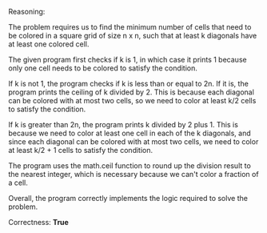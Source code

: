 Reasoning:

The problem requires us to find the minimum number of cells that need to be colored in a square grid of size n x n, such that at least k diagonals have at least one colored cell.

The given program first checks if k is 1, in which case it prints 1 because only one cell needs to be colored to satisfy the condition.

If k is not 1, the program checks if k is less than or equal to 2n. If it is, the program prints the ceiling of k divided by 2. This is because each diagonal can be colored with at most two cells, so we need to color at least k/2 cells to satisfy the condition.

If k is greater than 2n, the program prints k divided by 2 plus 1. This is because we need to color at least one cell in each of the k diagonals, and since each diagonal can be colored with at most two cells, we need to color at least k/2 + 1 cells to satisfy the condition.

The program uses the math.ceil function to round up the division result to the nearest integer, which is necessary because we can't color a fraction of a cell.

Overall, the program correctly implements the logic required to solve the problem.

Correctness: **True**